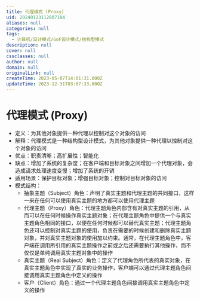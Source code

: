 ```yaml
---
title: 代理模式 (Proxy)
uid: 20240123112807184
aliases: null
categories: null
tags:
  - 计算机/设计模式/GoF设计模式/结构型模式
description: null
cover: null
cssclasses: null
author: null
domain: null
originalLink: null
createTime: 2023-05-07T14:01:31.000Z
updateTime: 2023-12-31T03:07:33.000Z
---
```


# 代理模式 (Proxy)

- 定义：为其他对象提供一种代理以控制对这个对象的访问
- 解释：代理模式是一种结构型设计模式，为其他对象提供一种代理以控制对这个对象的访问
- 优点：职责清晰；高扩展性；智能化
- 缺点：增加了系统的复杂度；在客户端和目标对象之间增加一个代理对象，会造成请求处理速度变慢；增加了系统的开销
- 适用场景：保护目标对象；增强目标对象；控制对目标对象的访问
- 模式结构：
  - 抽象主题（Subject）角色：声明了真实主题和代理主题的共同接口，这样一来在任何可以使用真实主题的地方都可以使用代理主题
  - 代理主题（Proxy）角色：代理主题角色内部含有对真实主题的引用，从而可以在任何时候操作真实主题对象；在代理主题角色中提供一个与真实主题角色相同的接口，以便在任何时候都可以替代真实主题；代理主题角色还可以控制对真实主题的使用，负责在需要的时候创建和删除真实主题对象，并对真实主题对象的使用加以约束。通常，在代理主题角色中，客户端在调用所引用的真实主题操作之前或之后还需要执行其他操作，而不仅仅是单纯调用真实主题对象中的操作
  - 真实主题（Real Subject）角色：定义了代理角色所代表的真实对象，在真实主题角色中实现了真实的业务操作，客户端可以通过代理主题角色间接调用真实主题角色中定义的操作
  - 客户（Client）角色：通过一个代理主题角色间接调用真实主题角色中定义的操作
